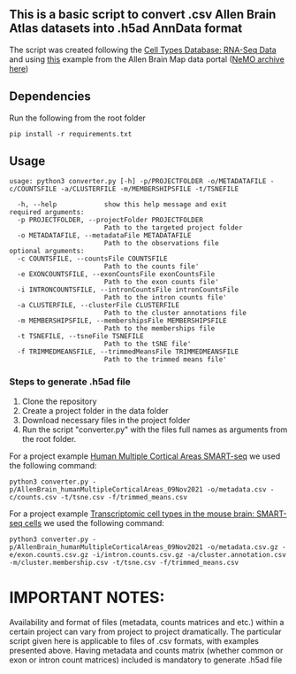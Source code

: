 ## This is a basic script to convert .csv Allen Brain Atlas datasets into .h5ad AnnData format

The script was created following the [Cell Types Database: RNA-Seq Data](https://portal.brain-map.org/atlases-and-data/rnaseq) and using [this](https://knowledge.brain-map.org/data/CCDLINBDBP7KYYBOXOJ/summary) example from the Allen Brain Map data portal ([NeMO archive here](http://data.nemoarchive.org/biccn/grant/u19_zeng/zeng/transcriptome/scell/SSv4/mouse/processed/analysis/SMARTer_cells_MOp/))

## Dependencies
Run the following from the root folder
```
pip install -r requirements.txt
```
## Usage

```
usage: python3 converter.py [-h] -p/PROJECTFOLDER -o/METADATAFILE -c/COUNTSFILE -a/CLUSTERFILE -m/MEMBERSHIPSFILE -t/TSNEFILE

  -h, --help            show this help message and exit
required arguments:
  -p PROJECTFOLDER, --projectFolder PROJECTFOLDER
                        Path to the targeted project folder
  -o METADATAFILE, --metadataFile METADATAFILE
                        Path to the observations file
optional arguments:                   
  -c COUNTSFILE, --countsFile COUNTSFILE
                        Path to the counts file'
  -e EXONCOUNTSFILE, --exonCountsFile exonCountsFile
                        Path to the exon counts file'
  -i INTRONCOUNTSFILE, --intronCountsFile intronCountsFile
                        Path to the intron counts file'                        
  -a CLUSTERFILE, --clusterFile CLUSTERFILE
                        Path to the cluster annotations file
  -m MEMBERSHIPSFILE, --membershipsFile MEMBERSHIPSFILE
                        Path to the memberships file
  -t TSNEFILE, --tsneFile TSNEFILE
                        Path to the tSNE file'
  -f TRIMMEDMEANSFILE, --trimmedMeansFile TRIMMEDMEANSFILE
                        Path to the trimmed means file'                        
```

### Steps to generate .h5ad file
1. Clone the repository
2. Create a project folder in the data folder
3. Download necessary files in the project folder
4. Run the script "converter.py" with the files full names as arguments from the root folder. 

For a project example [Human Multiple Cortical Areas SMART-seq](https://portal.brain-map.org/atlases-and-data/rnaseq/human-multiple-cortical-areas-smart-seq) we used the following command:
```
python3 converter.py -p/AllenBrain_humanMultipleCorticalAreas_09Nov2021 -o/metadata.csv -c/counts.csv -t/tsne.csv -f/trimmed_means.csv
```

For a project example [Transcriptomic cell types in the mouse brain: SMART-seq cells](http://data.nemoarchive.org/biccn/grant/u19_zeng/zeng/transcriptome/scell/SSv4/mouse/processed/analysis/SMARTer_cells_MOp/) we used the following command:
```
python3 converter.py -p/AllenBrain_humanMultipleCorticalAreas_09Nov2021 -o/metadata.csv.gz -e/exon.counts.csv.gz -i/intron.counts.csv.gz -a/cluster.annotation.csv -m/cluster.membership.csv -t/tsne.csv -f/trimmed_means.csv
```

# IMPORTANT NOTES:
Availability and format of files (metadata, counts matrices and etc.) within a certain project can vary from project to project dramatically. The particular script given here is applicable to files of .csv formats, with examples presented above. Having metadata and counts matrix (whether common or exon or intron count matrices) included is mandatory to generate .h5ad file
